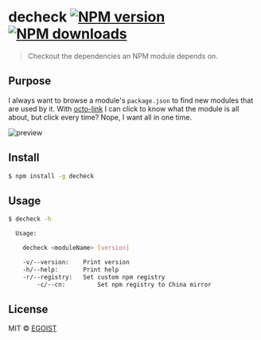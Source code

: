 # decheck [![NPM version](https://img.shields.io/npm/v/decheck.svg)](https://npmjs.com/package/decheck) [![NPM downloads](https://img.shields.io/npm/dm/decheck.svg)](https://npmjs.com/package/decheck)

> Checkout the dependencies an NPM module depends on.

## Purpose

I always want to browse a module's `package.json` to find new modules that are used by it. With [octo-link](https://github.com/octo-linker/chrome-extension) I can click to know what the module is all about, but click every time? Nope, I want all in one time.

![preview](https://ooo.0o0.ooo/2016/02/24/56ce762bd0b80.png)

## Install

```bash
$ npm install -g decheck
```

## Usage

```bash
$ decheck -h

  Usage:

    decheck <moduleName> [version]

    -v/--version:    Print version
    -h/--help:       Print help
    -r/--registry:   Set custom npm registry
		-c/--cn:         Set npm registry to China mirror
```

## License

MIT © [EGOIST](https://github.com/egoist)
